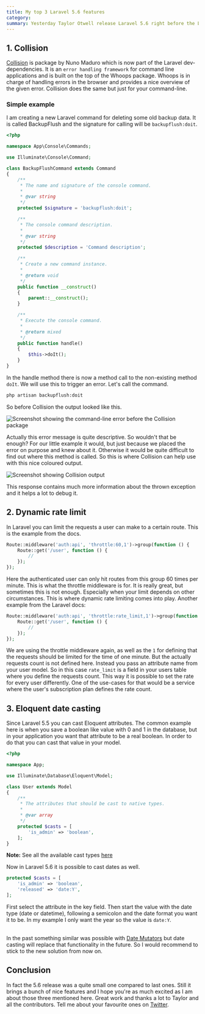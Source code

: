 ```yaml
---
title: My top 3 Laravel 5.6 features
category:
summary: Yesterday Taylor Otwell release Laravel 5.6 right before the Laracon Online conference. We had a little conference party here in Vienna and a great time watching all the talks together. In one of them Taylor walked us through the new Laravel features and I want to point out my top 3 of them.
---
```


## 1. Collision

[Collision](https://github.com/nunomaduro/collision) is package by Nuno Maduro which is now part of the Laravel dev-dependencies. It is an `error handling framework` for command line applications and is built on the top of the Whoops package. Whoops is in charge of handling errors in the browser and provides a nice overview of the given error. Collision does the same but just for your command-line.

### Simple example

I am creating a new Laravel command for deleting some old backup data. It is called BackupFlush and the signature for calling will be `backupflush:doit`.

```php
<?php

namespace App\Console\Commands;

use Illuminate\Console\Command;

class BackupFlushCommand extends Command
{
    /**
     * The name and signature of the console command.
     *
     * @var string
     */
    protected $signature = 'backupflush:doit';

    /**
     * The console command description.
     *
     * @var string
     */
    protected $description = 'Command description';

    /**
     * Create a new command instance.
     *
     * @return void
     */
    public function __construct()
    {
        parent::__construct();
    }

    /**
     * Execute the console command.
     *
     * @return mixed
     */
    public function handle()
    {
        $this->doIt();
    }
}

```

In the handle method there is now a method call to the non-existing method `doIt`. We will use this to trigger an error. Let's call the command.

```bash
php artisan backupflush:doit 
```

So before Collision the output looked like this.

<img class="blogimage" alt="Screenshot showing the command-line error before the Collision package" src="/images/blog/before_collision.png" />

Actually this error message is quite descriptive. So wouldn't that be enough? For our little example it would, but just because we placed the error on purpose and knew about it. Otherwise it would be quite difficult to find out where this method is called. So this is where Collision can help use with this nice coloured output.

<img class="blogimage" alt="Screenshot showing Collision output" src="/images/blog/collision_package.png" />

This response contains much more information about the thrown exception and it helps a lot to debug it.

## 2. Dynamic rate limit

In Laravel you can limit the requests a user can make to a certain route. This is the example from the docs.

```php
Route::middleware('auth:api', 'throttle:60,1')->group(function () {
    Route::get('/user', function () {
        //
    });
});
```

Here the authenticated user can only hit routes from this group 60 times per minute. This is what the throttle middleware is for. It is really great, but sometimes this is not enough. Especially when your limit depends on other circumstances. This is where dynamic rate limiting comes into play. Another example from the Laravel docs:

```php
Route::middleware('auth:api', 'throttle:rate_limit,1')->group(function () {
    Route::get('/user', function () {
        //
    });
});
```

We are using the throttle middleware again, as well as the `1` for defining that the requests should be limited for the time of one minute. But the actually requests count is not defined here. Instead you pass an attribute name from your user model. So in this case `rate_limit` is a field in your users table where you define the requests count. This way it is possible to set the rate for every user differently. One of the use-cases for that would be a service where the user's subscription plan defines the rate count. 

## 3. Eloquent date casting

Since Laravel 5.5 you can cast Eloquent attributes. The common example here is when you save a boolean like value with 0 and 1 in the database, but in your application you want that attribute to be a real boolean. In order to do that you can cast that value in your model.

```php
<?php

namespace App;

use Illuminate\Database\Eloquent\Model;

class User extends Model
{
    /**
     * The attributes that should be cast to native types.
     *
     * @var array
     */
    protected $casts = [
        'is_admin' => 'boolean',
    ];
}
```

<div class="blognote"><strong>Note:</strong> See all the available cast types <a href="https://laravel.com/docs/5.6/eloquent-mutators#attribute-casting">here</a></div>

Now in Laravel 5.6 it is possible to cast dates as well.

```php
protected $casts = [
	'is_admin' => 'boolean',
	'released' => 'date:Y',
];
```

First select the attribute in the key field. Then start the value with the date type (date or datetime), following a semicolon and the date format you want it to be. In my example I only want the year so the value is `date:Y`.<br /><br />

In the past something similar was possible with [Date Mutators](https://laravel.com/docs/5.6/eloquent-mutators#date-mutators) but date casting will replace that functionality in the future. So I would recommend to stick to the new solution from now on.

## Conclusion

In fact the 5.6 release was a quite small one compared to last ones. Still it brings a bunch of nice features and I hope you're as much excited as I am about those three mentioned here. Great work and thanks a lot to Taylor and all the contributors. Tell me about your favourite ones on [Twitter](https://twitter.com/christophrumpel).


